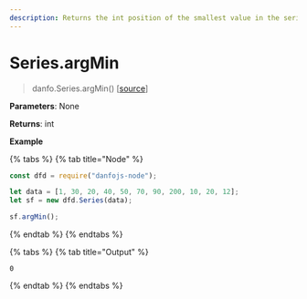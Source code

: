 ```yaml
---
description: Returns the int position of the smallest value in the series
---
```


# Series.argMin

> danfo.Series.argMin() \[[source](https://github.com/javascriptdata/danfojs/blob/master/src/danfojs-base/core/series.ts#L1667)]

**Parameters**: None

**Returns**: int

**Example**

{% tabs %}
{% tab title="Node" %}

```javascript
const dfd = require("danfojs-node");

let data = [1, 30, 20, 40, 50, 70, 90, 200, 10, 20, 12];
let sf = new dfd.Series(data);

sf.argMin();
```

{% endtab %}
{% endtabs %}

{% tabs %}
{% tab title="Output" %}

```
0
```

{% endtab %}
{% endtabs %}

